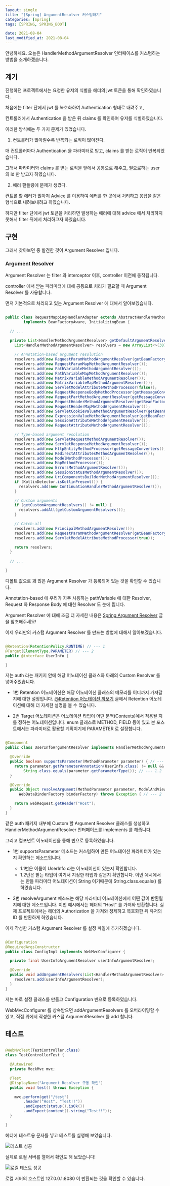 ```yaml
---
layout: single
title: "[Spring] ArgumentResolver 커스텀하기"
categories: [Spring]
tags: [SPRING, SPRING_BOOT]

date: 2021-08-04
last_modified_at: 2021-08-04
---
```


안녕하세요. 오늘은 HandlerMethodArgumentResolver 인터페이스를 커스텀하는 방법을 소개하겠습니다.

## 계기

진행하던 프로젝트에서는 요청한 유저의 식별을 헤더의 jwt 토큰을 통해 확인하였습니다.

처음에는 filter 단에서 jwt 를 복호화하여 Authentication 형태로 내려주고,

컨트롤러에서 Authentication 을 받은 뒤 claims 를 확인하여 유저를 식별하였습니다.

이러한 방식에는 두 가지 문제가 있었습니다.

1. 컨트롤러가 많아질수록 반복되는 로직이 많아진다.

매 컨트롤러마다 Authentication 을 파라미터로 받고, claims 를 받는 로직이 반복되었습니다.

그래서 파라미터와 claims 를 받는 로직을 앞에서 공통으로 해주고, 필요로하는 user 의 id 만 받고자 하였습니다.

2. 에러 핸들링에 문제가 생겼다.

컨트롤 할 에러가 많아져 Advice 를 이용하여 에러를 한 곳에서 처리하고 응답을 같은 형식으로 내려보내려고 하였습니다.

하지만 filter 단에서 jwt 토큰을 처리하면 발생하는 에러에 대해 advice 에서 처리하지 못해서 filter 뒤에서 처리하고자 하였습니다.

## 구현

그래서 찾아보던 중 발견한 것이 Argument Resolver 입니다.

### Argument Resolver

Argument Resolver 는 filter 와 interceptor 이후, controller 이전에 동작됩니다.

controller 에서 받는 파라미터에 대해 공통으로 처리가 필요할 때 Argument Resolver 를 사용합니다.

먼저 기본적으로 처리되고 있는 Argument Resolver 에 대해서 알아보겠습니다.

```java

public class RequestMappingHandlerAdapter extends AbstractHandlerMethodAdapter
		implements BeanFactoryAware, InitializingBean {

  // ...
  
  private List<HandlerMethodArgumentResolver> getDefaultArgumentResolvers() {
    List<HandlerMethodArgumentResolver> resolvers = new ArrayList<>(30);

    // Annotation-based argument resolution
    resolvers.add(new RequestParamMethodArgumentResolver(getBeanFactory(), false));
    resolvers.add(new RequestParamMapMethodArgumentResolver());
    resolvers.add(new PathVariableMethodArgumentResolver());
    resolvers.add(new PathVariableMapMethodArgumentResolver());
    resolvers.add(new MatrixVariableMethodArgumentResolver());
    resolvers.add(new MatrixVariableMapMethodArgumentResolver());
    resolvers.add(new ServletModelAttributeMethodProcessor(false));
    resolvers.add(new RequestResponseBodyMethodProcessor(getMessageConverters(), this.requestResponseBodyAdvice));
    resolvers.add(new RequestPartMethodArgumentResolver(getMessageConverters(), this.requestResponseBodyAdvice));
    resolvers.add(new RequestHeaderMethodArgumentResolver(getBeanFactory()));
    resolvers.add(new RequestHeaderMapMethodArgumentResolver());
    resolvers.add(new ServletCookieValueMethodArgumentResolver(getBeanFactory()));
    resolvers.add(new ExpressionValueMethodArgumentResolver(getBeanFactory()));
    resolvers.add(new SessionAttributeMethodArgumentResolver());
    resolvers.add(new RequestAttributeMethodArgumentResolver());

    // Type-based argument resolution
    resolvers.add(new ServletRequestMethodArgumentResolver());
    resolvers.add(new ServletResponseMethodArgumentResolver());
    resolvers.add(new HttpEntityMethodProcessor(getMessageConverters(), this.requestResponseBodyAdvice));
    resolvers.add(new RedirectAttributesMethodArgumentResolver());
    resolvers.add(new ModelMethodProcessor());
    resolvers.add(new MapMethodProcessor());
    resolvers.add(new ErrorsMethodArgumentResolver());
    resolvers.add(new SessionStatusMethodArgumentResolver());
    resolvers.add(new UriComponentsBuilderMethodArgumentResolver());
    if (KotlinDetector.isKotlinPresent()) {
      resolvers.add(new ContinuationHandlerMethodArgumentResolver());
    }

    // Custom arguments
    if (getCustomArgumentResolvers() != null) {
      resolvers.addAll(getCustomArgumentResolvers());
    }

    // Catch-all
    resolvers.add(new PrincipalMethodArgumentResolver());
    resolvers.add(new RequestParamMethodArgumentResolver(getBeanFactory(), true));
    resolvers.add(new ServletModelAttributeMethodProcessor(true));

    return resolvers;
  }
  
  // ...

}
```

디폴트 값으로 꽤 많은 Argument Resolver 가 등록되어 있는 것을 확인할 수 있습니다.

Annotation-based 에 우리가 자주 사용하는 pathVariable 에 대한 Resolver, Request 와 Response Body 에 대한 Resolver 도 눈에 띕니다.

Argument Resolver 에 대해 조금 더 자세한 내용은 [Spring Argument Resolver](https://blog.neonkid.xyz/238) 글을 참조해주세요!

이제 우리만의 커스텀 Argument Resolver 를 만드는 방법에 대해서 알아보겠습니다.

```java

@Retention(RetentionPolicy.RUNTIME) // --- 1
@Target(ElementType.PARAMETER) // --- 2
public @interface UserInfo {

}
```

저는 auth 라는 패키지 안에 해당 어노테이션 클래스와 아래의 Custom Resolver 를 넣어주었습니다.

- 1번 Retention 어노테이션은 해당 어노테이션 클래스의 메모리를 어디까지 가져갈 지에 대한 설정입니다. [@Retention 어노테이션 까보기](https://sas-study.tistory.com/329?category=817408) 글에서 Retention 어노테이션에 대해 더 자세한 설명을 볼 수 있습니다.

- 2번 Target 어노테이션은 어노테이션 타입이 어떤 문맥(Contexts)에서 적용될 지를 정하는 어노테이션입니다. enum 클래스로 METHOD, FIELD 등이 있고 본 포스트에서는 파라미터로 활용할 계획이기에 PARAMETER 로 설정합니다.

```java

@Component
public class UserInfoArgumentResolver implements HandlerMethodArgumentResolver {

  @Override
  public boolean supportsParameter(MethodParameter parameter) { // --- 1
    return parameter.getParameterAnnotation(UserInfo.class) != null && // --- 1.1
        String.class.equals(parameter.getParameterType()); // --- 1.2
  }

  @Override
  public Object resolveArgument(MethodParameter parameter, ModelAndViewContainer mavContainer, NativeWebRequest webRequest,
      WebDataBinderFactory binderFactory) throws Exception { // --- 2

    return webRequest.getHeader("Host");
  }
}
```

같은 auth 패키지 내부에 Custom 할 Argument Resolver 클래스를 생성하고 HandlerMethodArgumentResolver 인터페이스를 implements 를 해줍니다.

그리고 컴포넌트 어노테이션을 통해 빈으로 등록하였습니다.

- 1번 supportsParameter 메소드는 커스텀하여 만든 어노테이션 파라미터가 있는지 확인하는 메소드입니다.
  
  - 1.1번은 이름이 UserInfo 라는 어노테이션이 있는지 확인합니다.
  - 1.2번은 받는 타입이 여기서 지정한 타입과 같은지 확인합니다. 이번 예시에서는 만들 파라미터 어노테이션이 String 이기때문에 String.class.equals() 를 하였습니다.
  

- 2번 resolveArgument 메소드는 해당 파라미터 어노테이션에서 어떤 값이 반환될 지에 대한 메소드입니다. 
  이번 예시에서는 헤더의 "Host" 를 가져와 반환합니다. 
  실제 프로젝트에서는 헤더의 Authorization 을 가져와 정제하고 복호화한 뒤 유저의 ID 를 반환하게 하였습니다.

이제 작성한 커스텀 Argument Resolver 를 설정 파일에 추가하겠습니다.

```java

@Configuration
@RequiredArgsConstructor
public class ConfigImpl implements WebMvcConfigurer {

  private final UserInfoArgumentResolver userInfoArgumentResolver;

  @Override
  public void addArgumentResolvers(List<HandlerMethodArgumentResolver> resolvers) {
    resolvers.add(userInfoArgumentResolver);
  }
}
```

저는 따로 설정 클래스를 만들고 Configuration 빈으로 등록하였습니다.

WebMvcConfigurer 를 상속받으면 addArgumentResolvers 를 오버라이딩할 수 있고, 직접 위에서 작성한 커스텀 ArgumentResolver 를 add 합니다.

## 테스트

```java

@WebMvcTest(TestController.class)
class TestControllerTest {

  @Autowired
  private MockMvc mvc;

  @Test
  @DisplayName("Argument Resolver 구동 확인")
  public void test() throws Exception {

    mvc.perform(get("/test")
        .header("Host", "Test!!"))
        .andExpect(status().isOk())
        .andExpect(content().string("Test!!"));
  }

}
```

헤더에 테스트용 문자를 넣고 테스트를 실행해 보았습니다.

![테스트 성공](/assets/images/ArgumentResolver_test_passed.png)

실제로 로컬 서버를 열어서 확인도 해 보았습니다!

![로컬 테스트 성공](/assets/images/local_test_passed.png)

로컬 서버의 호스트인 127.0.0.1:8080 이 반환되는 것을 확인할 수 있습니다.